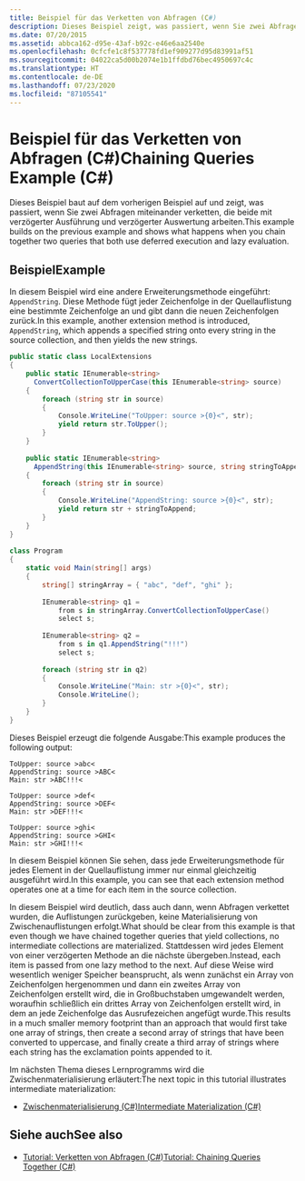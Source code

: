 ```yaml
---
title: Beispiel für das Verketten von Abfragen (C#)
description: Dieses Beispiel zeigt, was passiert, wenn Sie zwei Abfragen miteinander verketten, die beide mit verzögerter Ausführung und verzögerter Auswertung in C# arbeiten.
ms.date: 07/20/2015
ms.assetid: abbca162-d95e-43af-b92c-e46e6aa2540e
ms.openlocfilehash: 0cfcfe1c8f537778fd1ef909277d95d83991af51
ms.sourcegitcommit: 04022ca5d00b2074e1b1ffdbd76bec4950697c4c
ms.translationtype: HT
ms.contentlocale: de-DE
ms.lasthandoff: 07/23/2020
ms.locfileid: "87105541"
---
```

# <a name="chaining-queries-example-c"></a><span data-ttu-id="e9637-103">Beispiel für das Verketten von Abfragen (C#)</span><span class="sxs-lookup"><span data-stu-id="e9637-103">Chaining Queries Example (C#)</span></span>
<span data-ttu-id="e9637-104">Dieses Beispiel baut auf dem vorherigen Beispiel auf und zeigt, was passiert, wenn Sie zwei Abfragen miteinander verketten, die beide mit verzögerter Ausführung und verzögerter Auswertung arbeiten.</span><span class="sxs-lookup"><span data-stu-id="e9637-104">This example builds on the previous example and shows what happens when you chain together two queries that both use deferred execution and lazy evaluation.</span></span>  
  
## <a name="example"></a><span data-ttu-id="e9637-105">Beispiel</span><span class="sxs-lookup"><span data-stu-id="e9637-105">Example</span></span>  
 <span data-ttu-id="e9637-106">In diesem Beispiel wird eine andere Erweiterungsmethode eingeführt: `AppendString`. Diese Methode fügt jeder Zeichenfolge in der Quellauflistung eine bestimmte Zeichenfolge an und gibt dann die neuen Zeichenfolgen zurück.</span><span class="sxs-lookup"><span data-stu-id="e9637-106">In this example, another extension method is introduced, `AppendString`, which appends a specified string onto every string in the source collection, and then yields the new strings.</span></span>  
  
```csharp  
public static class LocalExtensions  
{  
    public static IEnumerable<string>  
      ConvertCollectionToUpperCase(this IEnumerable<string> source)  
    {  
        foreach (string str in source)  
        {  
            Console.WriteLine("ToUpper: source >{0}<", str);  
            yield return str.ToUpper();  
        }  
    }  
  
    public static IEnumerable<string>  
      AppendString(this IEnumerable<string> source, string stringToAppend)  
    {  
        foreach (string str in source)  
        {  
            Console.WriteLine("AppendString: source >{0}<", str);  
            yield return str + stringToAppend;  
        }  
    }  
}  
  
class Program  
{  
    static void Main(string[] args)  
    {  
        string[] stringArray = { "abc", "def", "ghi" };  
  
        IEnumerable<string> q1 =  
            from s in stringArray.ConvertCollectionToUpperCase()  
            select s;  
  
        IEnumerable<string> q2 =  
            from s in q1.AppendString("!!!")  
            select s;  
  
        foreach (string str in q2)  
        {  
            Console.WriteLine("Main: str >{0}<", str);  
            Console.WriteLine();  
        }  
    }  
}  
```  
  
 <span data-ttu-id="e9637-107">Dieses Beispiel erzeugt die folgende Ausgabe:</span><span class="sxs-lookup"><span data-stu-id="e9637-107">This example produces the following output:</span></span>  
  
```output  
ToUpper: source >abc<  
AppendString: source >ABC<  
Main: str >ABC!!!<  
  
ToUpper: source >def<  
AppendString: source >DEF<  
Main: str >DEF!!!<  
  
ToUpper: source >ghi<  
AppendString: source >GHI<  
Main: str >GHI!!!<  
```  
  
 <span data-ttu-id="e9637-108">In diesem Beispiel können Sie sehen, dass jede Erweiterungsmethode für jedes Element in der Quellauflistung immer nur einmal gleichzeitig ausgeführt wird.</span><span class="sxs-lookup"><span data-stu-id="e9637-108">In this example, you can see that each extension method operates one at a time for each item in the source collection.</span></span>  
  
 <span data-ttu-id="e9637-109">In diesem Beispiel wird deutlich, dass auch dann, wenn Abfragen verkettet wurden, die Auflistungen zurückgeben, keine Materialisierung von Zwischenauflistungen erfolgt.</span><span class="sxs-lookup"><span data-stu-id="e9637-109">What should be clear from this example is that even though we have chained together queries that yield collections, no intermediate collections are materialized.</span></span> <span data-ttu-id="e9637-110">Stattdessen wird jedes Element von einer verzögerten Methode an die nächste übergeben.</span><span class="sxs-lookup"><span data-stu-id="e9637-110">Instead, each item is passed from one lazy method to the next.</span></span> <span data-ttu-id="e9637-111">Auf diese Weise wird wesentlich weniger Speicher beansprucht, als wenn zunächst ein Array von Zeichenfolgen hergenommen und dann ein zweites Array von Zeichenfolgen erstellt wird, die in Großbuchstaben umgewandelt werden, woraufhin schließlich ein drittes Array von Zeichenfolgen erstellt wird, in dem an jede Zeichenfolge das Ausrufezeichen angefügt wurde.</span><span class="sxs-lookup"><span data-stu-id="e9637-111">This results in a much smaller memory footprint than an approach that would first take one array of strings, then create a second array of strings that have been converted to uppercase, and finally create a third array of strings where each string has the exclamation points appended to it.</span></span>  
  
 <span data-ttu-id="e9637-112">Im nächsten Thema dieses Lernprogramms wird die Zwischenmaterialisierung erläutert:</span><span class="sxs-lookup"><span data-stu-id="e9637-112">The next topic in this tutorial illustrates intermediate materialization:</span></span>  
  
- [<span data-ttu-id="e9637-113">Zwischenmaterialisierung (C#)</span><span class="sxs-lookup"><span data-stu-id="e9637-113">Intermediate Materialization (C#)</span></span>](./intermediate-materialization.md)  
  
## <a name="see-also"></a><span data-ttu-id="e9637-114">Siehe auch</span><span class="sxs-lookup"><span data-stu-id="e9637-114">See also</span></span>

- [<span data-ttu-id="e9637-115">Tutorial: Verketten von Abfragen (C#)</span><span class="sxs-lookup"><span data-stu-id="e9637-115">Tutorial: Chaining Queries Together (C#)</span></span>](./deferred-execution-and-lazy-evaluation-in-linq-to-xml.md)
